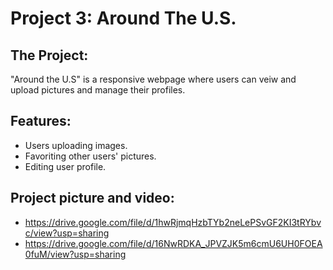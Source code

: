 # Project 3: Around The U.S.

## The Project:
"Around the U.S" is a responsive webpage where users can veiw and upload pictures and manage their profiles.

## Features:
*  Users uploading images.
*  Favoriting other users' pictures.
*  Editing user profile.

## Project picture and video:
*  https://drive.google.com/file/d/1hwRjmqHzbTYb2neLePSvGF2KI3tRYbvc/view?usp=sharing
*  https://drive.google.com/file/d/16NwRDKA_JPVZJK5m6cmU6UH0FOEA0fuM/view?usp=sharing